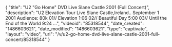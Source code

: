{
    "title": "U2 \"Go Home\" DVD Live Slane Castle 2001 (Full Concert)",
    "description": "U2 Elevation Tour Live Slane Castle,Ireland.. September 1 2001 Audience: 80k 01\/\/ Elevation 1:06 02\/\/ Beautiful Day 5:00 03\/\/ Until the End of the World 9:24 ...",
    "videoid": "85318544",
    "date_created": "1486603621",
    "date_modified": "1486603621",
    "type": "captivate",
    "layout": "video",
    "url": "\/v\/u2-go-home-dvd-live-slane-castle-2001-full-concert\/85318544"
}